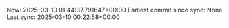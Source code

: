 Now: 2025-03-10 01:44:37.791647+00:00 Earliest commit since sync: None Last sync: 2025-03-10 00:22:58+00:00
